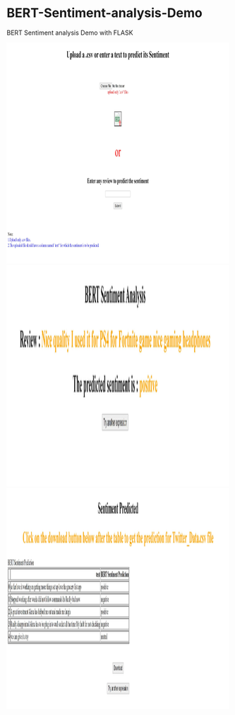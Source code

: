 # BERT-Sentiment-analysis-Demo
BERT Sentiment analysis Demo with FLASK 

<p align="center">
<img src = "images/BERT-FLASK-1.JPG" width = 1500 height=500>
<img src = "images/BERT-FLASK-2.JPG" width = 1500 height=500>
<img src = "images/BERT-FLASK-3.JPG" width = 1500 height=500>
</p>
